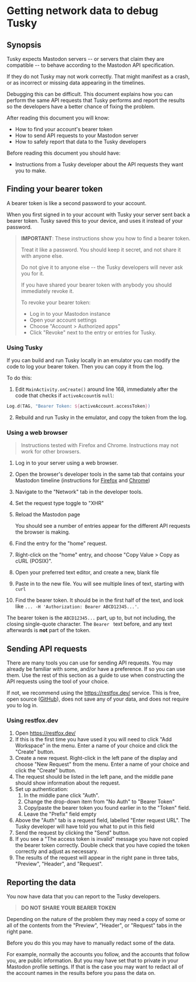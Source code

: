 # Getting network data to debug Tusky

## Synopsis

Tusky expects Mastodon servers -- or servers that claim they are compatible -- to behave according to the Mastodon API specification.

If they do not Tusky may not work correctly. That might manifest as a crash, or as incorrect or missing data appearing in the timelines.

Debugging this can be difficult. This document explains how you can perform the same API requests that Tusky performs and report the results so the developers have a better chance of fixing the problem.

After reading this document you will know:

- How to find your account's bearer token
- How to send API requests to your Mastodon server
- How to safely report that data to the Tusky developers

Before reading this document you should have:

- Instructions from a Tusky developer about the API requests they want you to make.

## Finding your bearer token

A bearer token is like a second password to your account.

When you first signed in to your account with Tusky your server sent back a bearer token. Tusky saved this to your device, and uses it instead of your password.

> **IMPORTANT**: These instructions show you how to find a bearer token.
>
> Treat it like a password. You should keep it secret, and not share it with anyone else.
>
> Do not give it to anyone else -- the Tusky developers will never ask you for it.
>
> If you have shared your bearer token with anybody you should immediately revoke it.
>
> To revoke your bearer token:
> - Log in to your Mastodon instance
> - Open your account settings
> - Choose "Account > Authorized apps"
> - Click "Revoke" next to the entry or entries for Tusky.

### Using Tusky

If you can build and run Tusky locally in an emulator you can modify the code to log your bearer token. Then you can copy it from the log.

To do this:

1. Edit `MainActivity.onCreate()` around line 168, immediately after the code that checks if `activeAccount`is `null`:

```kotlin
Log.d(TAG, "Bearer Token: ${activeAccount.accessToken})
```

2. Rebuild and run Tusky in the emulator, and copy the token from the log.

### Using a web browser

> Instructions tested with Firefox and Chrome. Instructions may not work for other browsers.

1. Log in to your server using a web browser.
2. Open the browser's developer tools in the same tab that contains your Mastodon timeline (instructions for [Firefox](https://firefox-source-docs.mozilla.org/devtools-user/page_inspector/how_to/open_the_inspector/index.html) and [Chrome](https://developer.chrome.com/docs/devtools/open/))
3. Navigate to the "Network" tab in the developer tools.
4. Set the request type toggle to "XHR"
5. Reload the Mastodon page

   You should see a number of entries appear for the different API requests the browser is making.
6. Find the entry for the "home" request.
7. Right-click on the "home" entry, and choose "Copy Value > Copy as cURL (POSIX)".
8. Open your preferred text editor, and create a new, blank file
9. Paste in to the new file.
   You will see multiple lines of text, starting with `curl`
10. Find the bearer token. It should be in the first half of the text, and look like `... -H 'Authorization: Bearer ABCD12345...'`.

   The bearer token is the `ABCD12345...` part, up to, but not including, the closing single-quote character. The `Bearer ` text before, and any text afterwards is **not** part of the token.

## Sending API requests

There are many tools you can use for sending API requests. You may already be familiar with some, and/or have a preference. If so you can use them. Use the rest of this section as a guide to use when constructing the API requests using the tool of your choice.

If not, we recommend using the https://restfox.dev/ service. This is free, open source ([GitHub](https://github.com/flawiddsouza/Restfox)), does not save any of your data, and does not require you to log in.

### Using restfox.dev

1. Open https://restfox.dev/
2. If this is the first time you have used it you will need to click "Add Workspace" in the menu. Enter a name of your choice and click the "Create" button.
3. Create a new request. Right-click in the left pane of the display and choose "New Request" from the menu. Enter a name of your choice and click the "Create" button.
4. The request should be listed in the left pane, and the middle pane should show information about the request.
5. Set up authentication:
   1. In the middle pane click "Auth".
   2. Change the drop-down item from "No Auth" to "Bearer Token"
   3. Copy/paste the bearer token you found earlier in to the "Token" field.
   4. Leave the "Prefix" field empty
6. Above the "Auth" tab is a request field, labelled "Enter request URL". The Tusky developer will have told you what to put in this field
7. Send the request by clicking the "Send" button.
8. If you see a "The access token is invalid" message you have not copied the bearer token correctly. Double check that you have copied the token correctly and adjust as necessary.
9. The results of the request will appear in the right pane in three tabs, "Preview", "Header", and "Request".

## Reporting the data

You now have data that you can report to the Tusky developers.

> **DO NOT SHARE YOUR BEARER TOKEN**

Depending on the nature of the problem they may need a copy of some or all of the contents from the "Preview", "Header", or "Request" tabs in the right pane.

Before you do this you may have to manually redact some of the data.

For example, normally the accounts you follow, and the accounts that follow you, are public information. But you may have set that to private in your Mastodon profile settings. If that is the case you may want to redact all of the account names in the results before you pass the data on.

